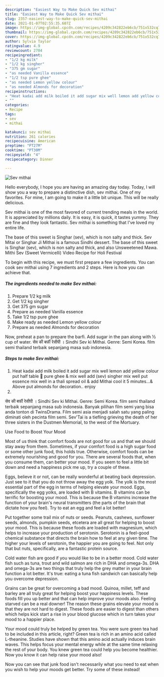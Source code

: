 ```yaml
---
description: "Easiest Way to Make Quick Sev mithai"
title: "Easiest Way to Make Quick Sev mithai"
slug: 2357-easiest-way-to-make-quick-sev-mithai
date: 2021-01-07T02:55:35.607Z
image: https://img-global.cpcdn.com/recipes/4209c342822eb6cb/751x532cq70/sev-mithai-recipe-main-photo.jpg
thumbnail: https://img-global.cpcdn.com/recipes/4209c342822eb6cb/751x532cq70/sev-mithai-recipe-main-photo.jpg
cover: https://img-global.cpcdn.com/recipes/4209c342822eb6cb/751x532cq70/sev-mithai-recipe-main-photo.jpg
author: Sylvia Taylor
ratingvalue: 4.9
reviewcount: 2704
recipeingredient:
- "1/2 kg milk"
- "1/2 kg singher"
- "375 gm sugar"
- "as needed Vanilla essence"
- "1/2 tsp pure ghee"
- "as needed Lemon yellow colour"
- "as needed Almonds for decoration"
recipeinstructions:
- "Heat kadai add milk boiled it add sugar mix well lemon add yellow colour put half table 🥄 pure ghee &amp; mix well add (sev) singher mix well put essence mix well in a thali spread oil &amp; add Mithai cool it 5 minutes...&amp; Above put almonds for decoration.. enjoy"
- ""
categories:
- Recipe
tags:
- sev
- mithai

katakunci: sev mithai 
nutrition: 261 calories
recipecuisine: American
preptime: "PT27M"
cooktime: "PT30M"
recipeyield: "4"
recipecategory: Dinner

---
```



![Sev mithai](https://img-global.cpcdn.com/recipes/4209c342822eb6cb/751x532cq70/sev-mithai-recipe-main-photo.jpg)

Hello everybody, I hope you are having an amazing day today. Today, I will show you a way to prepare a distinctive dish, sev mithai. One of my favorites. For mine, I am going to make it a little bit unique. This will be really delicious.

Sev mithai is one of the most favored of current trending meals in the world. It is appreciated by millions daily. It is easy, it is quick, it tastes yummy. They are fine and they look fantastic. Sev mithai is something that I've loved my entire life.

The base of this sweet is Singhar (sev), which is non salty and thick. Sev Mitai or Singhar Ji Mithai is a famous Sindhi dessert. The base of this sweet is Singhar (sev), which is non salty and thick, and also Unsweetened Mawa. Mithi Sev (Sweet Vermicelli) Video Recipe for Holi Festival


To begin with this recipe, we must first prepare a few ingredients. You can cook sev mithai using 7 ingredients and 2 steps. Here is how you can achieve that.

<!--inarticleads1-->

##### The ingredients needed to make Sev mithai:

1. Prepare 1/2 kg milk
1. Get 1/2 kg singher
1. Get 375 gm sugar
1. Prepare as needed Vanilla essence
1. Take 1/2 tsp pure ghee
1. Make ready as needed Lemon yellow colour
1. Prepare as needed Almonds for decoration


Now, preheat a pan to prepare the barfi. Add sugar in the pan along with ½ cup of water. सेव की बर्फी रेसीपी । Sindhi Sev ki Mithai. Genre: Semi Korea. film semi thailand terbaik sepanjang masa sub indonesia. 

<!--inarticleads2-->

##### Steps to make Sev mithai:

1. Heat kadai add milk boiled it add sugar mix well lemon add yellow colour put half table 🥄 pure ghee &amp; mix well add (sev) singher mix well put essence mix well in a thali spread oil &amp; add Mithai cool it 5 minutes...&amp; Above put almonds for decoration.. enjoy
1. 


सेव की बर्फी रेसीपी । Sindhi Sev ki Mithai. Genre: Semi Korea. film semi thailand terbaik sepanjang masa sub indonesia. Banyak pilihan film semi yang bisa anda tonton di TwinsDrama. Film semi asia menjadi salah satu yang paling diminati oleh pecinta film semi. Sev&#39;Tai is a tiefling grieving the death of her three sisters in the Dustmen Memorial, to the west of the Mortuary. 

Use Food to Boost Your Mood


Most of us think that comfort foods are not good for us and that we should stay away from them. Sometimes, if your comfort food is a high sugar food or some other junk food, this holds true. Otherwise, comfort foods can be extremely nourishing and good for you. There are several foods that, when you consume them, can better your mood. If you seem to feel a little bit down and need a happiness pick me up, try a couple of these.

Eggs, believe it or not, can be really wonderful at beating back depression. Just see to it that you do not throw away the egg yolk. The yolk is the most essential part of the egg in terms of helping elevate your mood. Eggs, specifically the egg yolks, are loaded with B vitamins. B vitamins can be terrific for boosting your mood. This is because the B vitamins increase the function of your brain's neural transmitters (the parts of the brain that dictate how you feel). Try to eat an egg and feel a lot better!

Put together some trail mix of nuts or seeds. Peanuts, cashews, sunflower seeds, almonds, pumpkin seeds, etcetera are all great for helping to boost your mood. This is because these foods are loaded with magnesium, which helps to increase your production of serotonin. Serotonin is a feel-good chemical substance that directs the brain how to feel at any given time. The higher your levels of serotonin, the happier you are going to feel. Not only that but nuts, specifically, are a fantastic protein source.

Cold water fish are good if you would like to be in a better mood. Cold water fish such as tuna, trout and wild salmon are rich in DHA and omega-3s. DHA and omega-3s are two things that truly help the grey matter in your brain function a lot better. It's true: eating a tuna fish sandwich can basically help you overcome depression. 

Grains can be great for overcoming a bad mood. Quinoa, millet, teff and barley are all truly great for helping boost your happiness levels. These foods fill you up better and that can help improve your moods also. Feeling starved can be a real downer! The reason these grains elevate your mood is that they are not hard to digest. These foods are easier to digest than others which helps kick start a rise in your blood glucose which in turn takes your mood to a happier place.

Your mood could truly be helped by green tea. You were sure green tea had to be included in this article, right? Green tea is rich in an amino acid called L-theanine. Studies have shown that this amino acid actually induces brain waves. This helps focus your mental energy while at the same time relaxing the rest of your body. You knew green tea could help you become healthier. Now you know it can help raise your mood also!

Now you can see that junk food isn't necessarily what you need to eat when you wish to help your moods get better. Try some of these instead!

